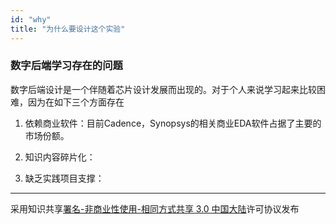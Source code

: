 ```yaml
---
id: "why"
title: "为什么要设计这个实验"
---
```


### 数字后端学习存在的问题
数字后端设计是一个伴随着芯片设计发展而出现的。对于个人来说学习起来比较困难，因为在如下三个方面存在

1. 依赖商业软件：目前Cadence，Synopsys的相关商业EDA软件占据了主要的市场份额。

2. 知识内容碎片化：
3. 缺乏实践项目支撑：

---
采用知识共享[署名-非商业性使用-相同方式共享 3.0 中国大陆](https://creativecommons.org/licenses/by-nc-sa/3.0/cn/)许可协议发布